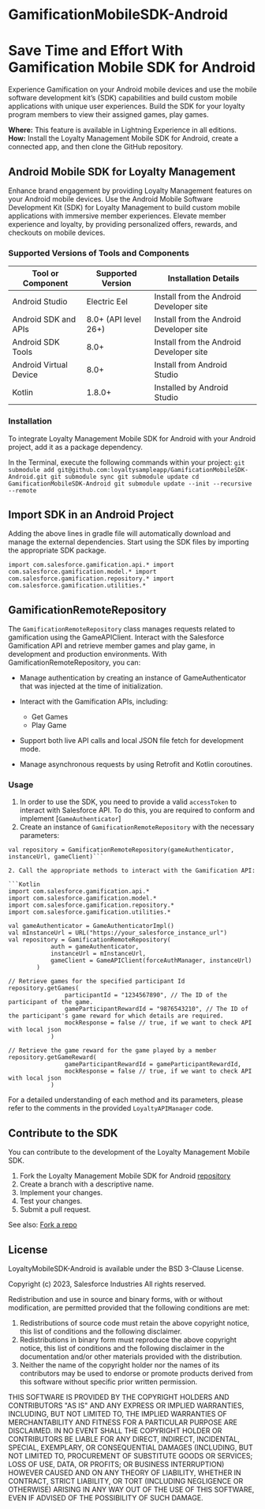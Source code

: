 # GamificationMobileSDK-Android
# Save Time and Effort With Gamification Mobile SDK for Android

Experience Gamification on your Android mobile devices and use the mobile software development kit’s (SDK) capabilities and build custom mobile applications with unique user experiences. Build the SDK for your loyalty program members to view their assigned games, play games.

**Where:** This feature is available in Lightning Experience in all editions.  
**How:** Install the Loyalty Management Mobile SDK for Android, create a connected app, and then clone the GitHub repository.

## Android Mobile SDK for Loyalty Management

Enhance brand engagement by providing Loyalty Management features on your Android mobile devices. Use the Android Mobile Software Development Kit (SDK) for Loyalty Management to build custom mobile applications with immersive member experiences. Elevate member experience and loyalty, by providing personalized offers, rewards, and checkouts on mobile devices.

### Supported Versions of Tools and Components

| Tool or Component       | Supported Version    | Installation Details                    |
|-------------------------|----------------------|-----------------------------------------|
| Android Studio          | Electric Eel         | Install from the Android Developer site |
| Android SDK and APIs    | 8.0+ (API level 26+) | Install from the Android Developer site |
| Android SDK Tools       | 8.0+                 | Install from the Android Developer site |
| Android Virtual Device  | 8.0+                 | Install from Android Studio             |
| Kotlin                  | 1.8.0+               | Installed by Android Studio             |

### Installation

To integrate Loyalty Management Mobile SDK for Android with your Android project, add it as a package dependency.

In the Terminal, execute the following commands within your project:
`git submodule add git@github.com:loyaltysampleapp/GamificationMobileSDK-Android.git
git submodule sync
git submodule update
cd GamificationMobileSDK-Android
git submodule update --init --recursive --remote`


## Import SDK in an Android Project

Adding the above lines in gradle file will automatically download and manage the external dependencies.
Start using the SDK files by importing the appropriate SDK package.

`import com.salesforce.gamification.api.*
import com.salesforce.gamification.model.*
import com.salesforce.gamification.repository.*
import com.salesforce.gamification.utilities.*`

## GamificationRemoteRepository

The `GamificationRemoteRepository` class manages requests related to gamification using the GameAPIClient. Interact with the Salesforce Gamification API and retrieve member games and play game, in development and production environments. With GamificationRemoteRepository, you can:
- Manage authentication by creating an instance of GameAuthenticator that was injected at the time of initialization.
- Interact with the Gamification APIs, including:
  - Get Games
  - Play Game

- Support both live API calls and local JSON file fetch for development mode.
- Manage asynchronous requests by using Retrofit and Kotlin coroutines.

### Usage

1. In order to use the SDK, you need to provide a valid `accessToken` to interact with Salesforce API. To do this, you are required to conform and implement [`GameAuthenticator`]
2. Create an instance of `GamificationRemoteRepository` with the necessary parameters:

```
val repository = GamificationRemoteRepository(gameAuthenticator, instanceUrl, gameClient)```

2. Call the appropriate methods to interact with the Gamification API:

```Kotlin
import com.salesforce.gamification.api.*
import com.salesforce.gamification.model.*
import com.salesforce.gamification.repository.*
import com.salesforce.gamification.utilities.*

val gameAuthenticator = GameAuthenticatorImpl()
val mInstanceUrl = URL("https://your_salesforce_instance_url")
val repository = GamificationRemoteRepository(
            auth = gameAuthenticator,
            instanceUrl = mInstanceUrl,
            gameClient = GameAPIClient(forceAuthManager, instanceUrl)
        )         
        
// Retrieve games for the specified participant Id
repository.getGames(
                participantId = "1234567890", // The ID of the participant of the game.
                gameParticipantRewardId = "9876543210", // The ID of the participant's game reward for which details are required.
                mockResponse = false // true, if we want to check API with local json
            )

// Retrieve the game reward for the game played by a member
repository.getGameReward(
                gameParticipantRewardId = gameParticipantRewardId, 
                mockResponse = false // true, if we want to check API with local json
            )
```

For a detailed understanding of each method and its parameters, please refer to the comments in the provided `LoyaltyAPIManager` code.

## Contribute to the SDK

You can contribute to the development of the Loyalty Management Mobile SDK.
1. Fork the Loyalty Management Mobile SDK for Android [repository](https://github.com/loyaltysampleapp/GamificationMobileSDK-Android)
2. Create a branch with a descriptive name.
3. Implement your changes.
4. Test your changes.
5. Submit a pull request.

See also:
[Fork a repo](https://docs.github.com/en/get-started/quickstart/fork-a-repo)

## License

LoyaltyMobileSDK-Android is available under the BSD 3-Clause License.

Copyright (c) 2023, Salesforce Industries
All rights reserved.

Redistribution and use in source and binary forms, with or without modification, are permitted provided that the following conditions are met:

1. Redistributions of source code must retain the above copyright notice, this list of conditions and the following disclaimer.
2. Redistributions in binary form must reproduce the above copyright notice, this list of conditions and the following disclaimer in the documentation and/or other materials provided with the distribution.
3. Neither the name of the copyright holder nor the names of its contributors may be used to endorse or promote products derived from this software without specific prior written permission.

THIS SOFTWARE IS PROVIDED BY THE COPYRIGHT HOLDERS AND CONTRIBUTORS "AS IS" AND ANY EXPRESS OR IMPLIED WARRANTIES, INCLUDING, BUT NOT LIMITED TO, THE IMPLIED WARRANTIES OF MERCHANTABILITY AND FITNESS FOR A PARTICULAR PURPOSE ARE DISCLAIMED. IN NO EVENT SHALL THE COPYRIGHT HOLDER OR CONTRIBUTORS BE LIABLE FOR ANY DIRECT, INDIRECT, INCIDENTAL, SPECIAL, EXEMPLARY, OR CONSEQUENTIAL DAMAGES (INCLUDING, BUT NOT LIMITED TO, PROCUREMENT OF SUBSTITUTE GOODS OR SERVICES; LOSS OF USE, DATA, OR PROFITS; OR BUSINESS INTERRUPTION) HOWEVER CAUSED AND ON ANY THEORY OF LIABILITY, WHETHER IN CONTRACT, STRICT LIABILITY, OR TORT (INCLUDING NEGLIGENCE OR OTHERWISE) ARISING IN ANY WAY OUT OF THE USE OF THIS SOFTWARE, EVEN IF ADVISED OF THE POSSIBILITY OF SUCH DAMAGE.
